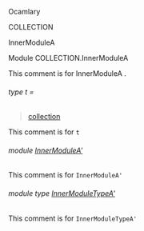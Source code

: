 Ocamlary

COLLECTION

InnerModuleA

Module COLLECTION.InnerModuleA

This comment is for InnerModuleA .

<a id="type-t"></a>

###### type t =

> [collection](Ocamlary.module-type-COLLECTION.md#type-collection)


This comment is for `t`

<a id="module-InnerModuleA'"></a>

###### module [InnerModuleA'](Ocamlary.module-type-COLLECTION.InnerModuleA.InnerModuleA'.md)

This comment is for `InnerModuleA'`

<a id="module-type-InnerModuleTypeA'"></a>

###### module type [InnerModuleTypeA'](Ocamlary.module-type-COLLECTION.InnerModuleA.module-type-InnerModuleTypeA'.md)

This comment is for `InnerModuleTypeA'`